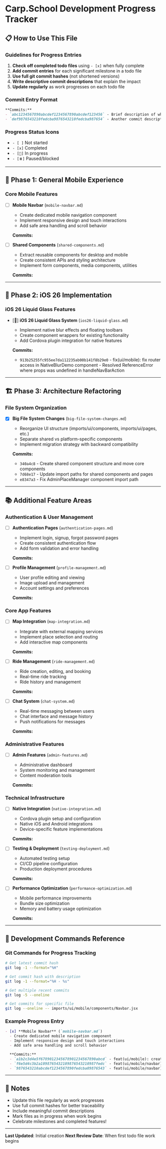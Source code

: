 # Carp.School Development Progress Tracker

## 📋 How to Use This File

### Guidelines for Progress Entries

1. **Check off completed todo files** using `- [x]` when fully complete
2. **Add commit entries** for each significant milestone in a todo file
3. **Use full git commit hashes** (not shortened versions)
4. **Write descriptive commit descriptions** that explain the impact
5. **Update regularly** as work progresses on each todo file

### Commit Entry Format

```markdown
**Commits:**
- `abc1234567890abcdef1234567890abcdef123456` - Brief description of what was accomplished
- `def9876543210fedcba9876543210fedcba987654` - Another commit description
```

### Progress Status Icons

- `- [ ]` Not started
- `- [x]` Completed
- `- [🚧]` In progress
- `- [⏸️]` Paused/blocked

---

## 🎯 Phase 1: General Mobile Experience

### Core Mobile Features

- [ ] **Mobile Navbar** (`mobile-navbar.md`)
  - Create dedicated mobile navigation component
  - Implement responsive design and touch interactions
  - Add safe area handling and scroll behavior

  **Commits:**
  <!-- Add commit hashes and descriptions as work progresses -->

- [ ] **Shared Components** (`shared-components.md`)
  - Extract reusable components for desktop and mobile
  - Create consistent APIs and styling architecture
  - Implement form components, media components, utilities

  **Commits:**
  <!-- Add commit hashes and descriptions as work progresses -->

---

## 🍎 Phase 2: iOS 26 Implementation

### iOS 26 Liquid Glass Features

- [🚧] **iOS 26 Liquid Glass System** (`ios26-liquid-glass.md`)
  - Implement native blur effects and floating toolbars
  - Create component wrappers for existing functionality
  - Add Cordova plugin integration for native features

  **Commits:**
  - `913b25255fc955ee7da112235ab00b141f8b29e0` - fix(ui/mobile): fix router access in NativeBlurDemo component - Resolved ReferenceError where props was undefined in handleNavBarAction

---

## 🏗️ Phase 3: Architecture Refactoring

### File System Organization

- [x] **Big File System Changes** (`big-file-system-changes.md`)
  - Reorganize UI structure (imports/ui/components, imports/ui/pages, etc.)
  - Separate shared vs platform-specific components
  - Implement migration strategy with backward compatibility

  **Commits:**
  - `340a4c8` - Create shared component structure and move core components
  - `7d68e17` - Update import paths for shared components and pages
  - `e8347a3` - Fix AdminPlaceManager component import path

---

## 📚 Additional Feature Areas

### Authentication & User Management

- [ ] **Authentication Pages** (`authentication-pages.md`)
  - Implement login, signup, forgot password pages
  - Create consistent authentication flow
  - Add form validation and error handling

  **Commits:**
  <!-- Add commit hashes and descriptions as work progresses -->

- [ ] **Profile Management** (`profile-management.md`)
  - User profile editing and viewing
  - Image upload and management
  - Account settings and preferences

  **Commits:**
  <!-- Add commit hashes and descriptions as work progresses -->

### Core App Features

- [ ] **Map Integration** (`map-integration.md`)
  - Integrate with external mapping services
  - Implement place selection and routing
  - Add interactive map components

  **Commits:**
  <!-- Add commit hashes and descriptions as work progresses -->

- [ ] **Ride Management** (`ride-management.md`)
  - Ride creation, editing, and booking
  - Real-time ride tracking
  - Ride history and management

  **Commits:**
  <!-- Add commit hashes and descriptions as work progresses -->

- [ ] **Chat System** (`chat-system.md`)
  - Real-time messaging between users
  - Chat interface and message history
  - Push notifications for messages

  **Commits:**
  <!-- Add commit hashes and descriptions as work progresses -->

### Administrative Features

- [ ] **Admin Features** (`admin-features.md`)
  - Administrative dashboard
  - System monitoring and management
  - Content moderation tools

  **Commits:**
  <!-- Add commit hashes and descriptions as work progresses -->

### Technical Infrastructure

- [ ] **Native Integration** (`native-integration.md`)
  - Cordova plugin setup and configuration
  - Native iOS and Android integrations
  - Device-specific feature implementations

  **Commits:**
  <!-- Add commit hashes and descriptions as work progresses -->

- [ ] **Testing & Deployment** (`testing-deployment.md`)
  - Automated testing setup
  - CI/CD pipeline configuration
  - Production deployment procedures

  **Commits:**
  <!-- Add commit hashes and descriptions as work progresses -->

- [ ] **Performance Optimization** (`performance-optimization.md`)
  - Mobile performance improvements
  - Bundle size optimization
  - Memory and battery usage optimization

  **Commits:**
  <!-- Add commit hashes and descriptions as work progresses -->

---


## 🔧 Development Commands Reference

### Git Commands for Progress Tracking

```bash
# Get latest commit hash
git log -1 --format="%H"

# Get commit hash with description
git log -1 --format="%H - %s"

# Get multiple recent commits
git log -5 --oneline

# Get commits for specific file
git log --oneline -- imports/ui/mobile/components/Navbar.jsx
```

### Example Progress Entry

```markdown
- [x] **Mobile Navbar** (`mobile-navbar.md`)
  - Create dedicated mobile navigation component
  - Implement responsive design and touch interactions
  - Add safe area handling and scroll behavior

  **Commits:**
  - `a1b2c3d4e5f6789012345678901234567890abcd` - feat(ui/mobile): create mobile navbar component structure
  - `f6e5d4c3b2a1098765432109876543210987fedc` - feat(ui/mobile/navbar): add responsive design and touch targets
  - `9876543210abcdef1234567890fedcba09876543` - feat(ui/mobile/navbar): implement scroll behavior and safe area support
```

---

## 📝 Notes

- Update this file regularly as work progresses
- Use full commit hashes for better traceability
- Include meaningful commit descriptions
- Mark files as in progress when work begins
- Celebrate milestones and completed features!

---

**Last Updated**: Initial creation
**Next Review Date**: When first todo file work begins
